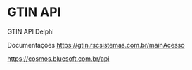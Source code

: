 # GTIN API
GTIN API Delphi


Documentações
https://gtin.rscsistemas.com.br/mainAcesso

https://cosmos.bluesoft.com.br/api
